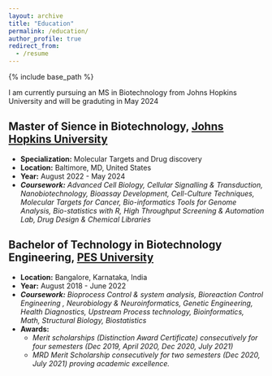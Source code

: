 ```yaml
---
layout: archive
title: "Education"
permalink: /education/
author_profile: true
redirect_from:
  - /resume
---
```

{% include base_path %}

I am currently pursuing an MS in Biotechnology from Johns Hopkins University and will be graduting in May 2024

## Master of Sience in Biotechnology, [Johns Hopkins University](https://www.cs.jhu.edu/)

* **Specialization:** Molecular Targets and Drug discovery
* **Location:** Baltimore, MD, United States
* **Year:** August 2022 - May 2024
* ***Coursework:** Advanced Cell Biology, Cellular Signalling & Transduction, Nanobiotechnology, Bioassay Development, Cell-Culture Techniques, Molecular Targets for Cancer, Bio-informatics Tools for Genome Analysis, Bio-statistics with R, High Throughput Screening & Automation Lab, Drug Design & Chemical Libraries*

## Bachelor of Technology in Biotechnology Engineering, [PES University](https://pes.edu/)

* **Location:** Bangalore, Karnataka, India
* **Year:** August 2018 - June 2022
* ***Coursework:** Bioprocess Control & system analysis, Bioreaction Control Engineering , Neurobiology & Neuroinformatics, Genetic Engineering, Health Diagnostics, Upstream Process technology, Bioinformatics, Math, Structural Biology, Biostatistics*
* **Awards:**
  * *Merit scholarships (Distinction Award Certificate) consecutively for four semesters (Dec 2019, April 2020, Dec 2020, July 2021)*
  * *MRD Merit Scholarship consecutively for two semesters (Dec 2020, July 2021) proving academic excellence.*
